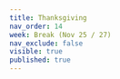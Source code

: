 ```yaml
---
title: Thanksgiving
nav_order: 14
week: Break (Nov 25 / 27)
nav_exclude: false
visible: true
published: true
---
```

